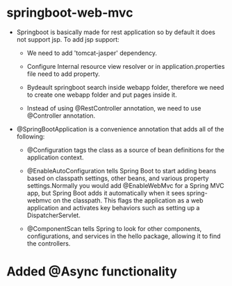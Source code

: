 # springboot-web-mvc 

- Springboot is basically made for rest application so by default it does not support jsp. To add jsp support:

  * We need to add 'tomcat-jasper' dependency.
  
  * Configure Internal resource view resolver or in application.properties file need to add property.

  * Bydeault springboot search inside webapp folder, therefore we need to create one webapp folder and put pages inside it.
  
  * Instead of using @RestController annotation, we need to use @Controller annotation.

- @SpringBootApplication is a convenience annotation that adds all of the following:

    * @Configuration tags the class as a source of bean definitions for the application context.

    * @EnableAutoConfiguration tells Spring Boot to start adding beans based on classpath settings, other beans, and various property settings.Normally you would add @EnableWebMvc for a Spring MVC app, but Spring Boot adds it automatically when it sees spring-webmvc on the classpath. This flags the application as a web application and activates key behaviors such as setting up a DispatcherServlet.

    * @ComponentScan tells Spring to look for other components, configurations, and services in the hello package, allowing it to find the controllers.
    
 # Added @Async functionality

